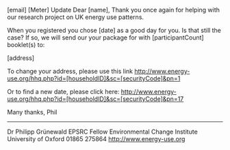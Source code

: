 [email]
[Meter] Update
Dear [name],
Thank you once again for helping with our research project on UK energy use patterns.

When you registered you chose [date] as a good day for you. Is that still the case?
If so, we will send our your package for with [participantCount] booklet(s) to:

[address]

To change your address, please use this link
http://www.energy-use.org/hhq.php?id=[householdID]&sc=[securityCode]&pn=1

Or to find a new date, please click here:
http://www.energy-use.org/hhq.php?id=[householdID]&sc=[securityCode]&pn=17

Many thanks,
Phil


--------------------
Dr Philipp Grünewald
EPSRC Fellow
Environmental Change Institute
University of Oxford
01865 275864
http://www.energy-use.org
